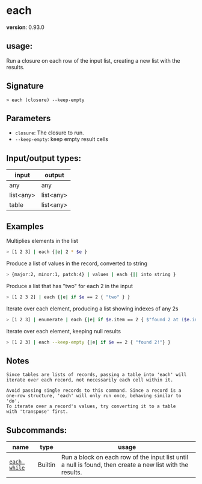 # each

**version**: 0.93.0

## **usage**:

Run a closure on each row of the input list, creating a new list with the results.

## Signature

`> each (closure) --keep-empty`

## Parameters

- `closure`: The closure to run.
- `--keep-empty`: keep empty result cells

## Input/output types:

| input       | output      |
| ----------- | ----------- |
| any         | any         |
| list\<any\> | list\<any\> |
| table       | list\<any\> |

## Examples

Multiplies elements in the list

```bash
> [1 2 3] | each {|e| 2 * $e }
```

Produce a list of values in the record, converted to string

```bash
> {major:2, minor:1, patch:4} | values | each {|| into string }
```

Produce a list that has "two" for each 2 in the input

```bash
> [1 2 3 2] | each {|e| if $e == 2 { "two" } }
```

Iterate over each element, producing a list showing indexes of any 2s

```bash
> [1 2 3] | enumerate | each {|e| if $e.item == 2 { $"found 2 at ($e.index)!"} }
```

Iterate over each element, keeping null results

```bash
> [1 2 3] | each --keep-empty {|e| if $e == 2 { "found 2!"} }
```

## Notes

```text
Since tables are lists of records, passing a table into 'each' will
iterate over each record, not necessarily each cell within it.

Avoid passing single records to this command. Since a record is a
one-row structure, 'each' will only run once, behaving similar to 'do'.
To iterate over a record's values, try converting it to a table
with 'transpose' first.
```

## Subcommands:

| name                                         | type    | usage                                                                                                     |
| -------------------------------------------- | ------- | --------------------------------------------------------------------------------------------------------- |
| [`each while`](/commands/docs/each_while.md) | Builtin | Run a block on each row of the input list until a null is found, then create a new list with the results. |
